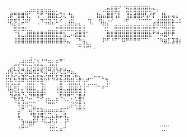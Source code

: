 ⠀⠀⠀⠀⠀⣀⣠⣤⣤⣤⣤⣤⣀⡀⠀⠀⠀⠀⠀⠀⠀⠀⠀
⠀⠀⣠⣶⣿⣿⡋⠈⣻⣿⣿⣿⣿⣿⣷⠦⡄⠀⠀⠀⠀⠀⠀
⢀⡾⠛⣿⣿⢻⡁⠀⢩⠋⠈⣿⣿⣖⡩⢇⠘⣦⠀⠀⠀⠀⠀
⢸⣦⣤⣿⣿⢡⡇⠀⢸⣶⣾⣿⡿⢣⠜⡏⠀⢸⣧⡤⢤⣄⠀
⠸⣟⡻⣙⡬⠿⠃⠀⢀⠙⢭⣝⣌⠧⠊⢀⢰⣯⣀⡀⠀⠈⣇
⠀⢻⣦⡐⠊⠀⠀⠐⠋⠀⠀⠈⠉⠉⠉⣠⣾⣿⣿⣿⡷⠤⠇
⠀⠈⣿⣿⣶⣆⣀⠀⠀⠀⠀⣀⣀⡶⢿⣿⣿⣿⣿⣿⣿⠀⠀
⠀⠀⢹⡃⠀⢿⣿⣿⣿⣿⣿⣿⣽⣾⣿⡿⠋⠛⢿⣿⣿⠀⠀
⠀⠀⠈⣧⣀⣼⣿⣿⣿⣿⣿⣿⣿⣟⡛⣧⣀⠤⣾⣿⣿⠁⠀
⠀⠀⠀⣿⣿⣿⣿⣿⣿⣿⣿⣿⣿⣿⣷⠋⠛⠶⣿⠟⠟⠀⠀
⠀⠀⢸⣿⣿⣿⣿⣿⣿⣿⣿⣿⣿⣿⣿⡷⣄⠀⠈⠓⣦⡀⠀
⠀⠀⠟⠋⠘⠋⠁⠿⠛⠛⠛⠛⠉⠉⠀⠀⠈⠳⣶⣋⣹⣿⡆
⠀⠀⠀⠀⠀⠀⠀⠀⠀⠀⠀⠀⠀⠀⠀⠀⠀⠀⠈⠛⠻⠟⠃.




⠀⠀⠀⠀⢀⣀⣰⠠⣀⢠⣤⣀⠀⣀⣤⠄⠀⠀⠀⠀⠀⠀⠀⠀⠀⠀⠀⠀
⠀⢀⡴⣞⠻⢯⢭⣱⢾⢦⣀⣹⣷⡏⠀⠀⠀⠀⠀⠀⠀⠀⠀⠀⠀⠀⠀⠀
⣰⢯⢓⢮⡛⣼⣮⢾⣛⠯⣭⢛⡼⡹⢏⣟⠶⣤⡀⠀⠀⠀⠀⠀⠀⠀⠀⠀
⡿⡜⣎⢶⣽⣏⢶⣷⣏⣗⣎⡟⢧⣫⣝⣺⣟⣴⢛⣦⡀⣠⠤⠒⠒⠦⣄⠀
⣿⡹⣬⡿⠉⣸⣿⡏⠉⢻⡄⠀⠀⢀⣿⠉⢹⣿⣮⢇⢹⣡⠤⢤⣀⣀⣸⠂
⠸⣷⢭⡇⣆⢹⣿⣷⣤⣼⡇⠀⠀⢸⣿⣦⣾⣿⣿⣺⢸⠀⠀⠀⠀⠉⠀⠀
⠀⠹⣞⣻⡌⠦⣙⠛⠿⡻⢁⡀⠀⣀⠫⡛⠛⡉⠌⣿⡞⠀⠀⠀⠀⠀⠀⠀
⠀⠀⠘⣷⣹⣶⣒⠒⠈⠀⠘⠿⠿⠋⠀⠈⠁⣲⡺⣿⢲⠀⠀⠀⠀⠀⠀⠀
⠀⠀⠀⣨⠟⠉⣬⠿⣶⣦⣤⣤⣤⣤⣴⡖⠋⠁⠸⠿⠗⠀⠀⠀⠀⠀⠀⠀
⠀⠀⠀⣯⠀⠀⠘⢿⣼⢿⣁⣉⣄⣦⡤⢿⡀⠀⠀⠀⠀⠀⠀⠀⠀⠀⠀⠀
⠀⠀⠀⠈⣳⠶⣶⡿⠃⠘⠧⠼⢣⠇⠀⢸⠃⠀⠀⠀⠀⠀⠀⠀⠀⠀⠀⠀
⠀⠀⠀⠸⠟⠛⠉⠀⠀⠀⠀⢸⣿⣂⣤⠞⠀⠀⠀⠀⠀⠀⠀⠀⠀⠀⠀⠀
⠀⠀⠀⠀⠀⠀⠀⠀⠀⠀⠀⠀⢉⡉⠁
